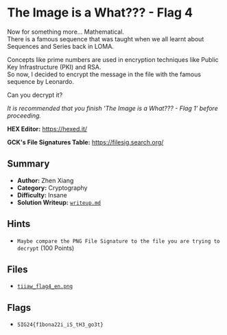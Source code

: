 # The Image is a What??? - Flag 4

Now for something more... Mathematical. \
There is a famous sequence that was taught when we all learnt about Sequences and Series back in LOMA.

Concepts like prime numbers are used in encryption techniques like Public Key Infrastructure (PKI) and RSA. \
So now, I decided to encrypt the message in the file with the famous sequence by Leonardo.

Can you decrypt it?

*It is recommended that you finish 'The Image is a What??? - Flag 1' before proceeding.*

**HEX Editor:** https://hexed.it/

**GCK's File Signatures Table:** https://filesig.search.org/

## Summary
- **Author:** Zhen Xiang
- **Category:** Cryptography
- **Difficulty:** Insane
- **Solution Writeup:** [`writeup.md`](./soln/writeup.md)

## Hints
- `Maybe compare the PNG File Signature to the file you are trying to decrypt` (100 Points)

## Files
- [`tiiaw_flag4_en.png`](./dist/tiiaw_flag4_en.png)

## Flags
- `SIG24{f1bona22i_iS_tH3_go3t}`
